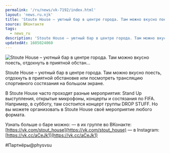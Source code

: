 ```yaml
---
permalink: '/ru/news/vk-7192/index.html'
layout: 'news.ru.njk'
title: 'Stoute House – уютный бар в центре города. Там можно вкусно поесть, отдохнуть в приятной обстан'
source: ВКонтакте
tags:
  - news_ru
description: 'Stoute House – уютный бар в центре города. Там можно вкусно поесть, отдохнуть в приятной обстан…'
updatedAt: 1605024060
---
```

![Stoute House – уютный бар в центре города. Там можно вкусно поесть, отдохнуть в приятной обстан…](https://sun9-44.userapi.com/impg/RhACxbttdiCE9PCHR5dYtf2Hc6iyI8iGCvm3Tg/xIZKiF_v7b0.jpg?size=1280x960&quality=96&proxy=1&sign=7f39a3323ce7a0096f9f95a3b87e93ce&c_uniq_tag=UZCECXEAaBan1C08qEWvhs2Zok_-0A2iP8QPcrhAd5M&type=album)

Stoute House – уютный бар в центре города. Там можно вкусно поесть, отдохнуть в приятной обстановке или посмотреть трансляцию спортивного состязания на большом экране.

В Stoute House часто проходят разные мероприятия: Stand Up выступления, открытые микрофоны, концерты и состязания по FIFA. Например, в субботу, там состоится концерт группы DROP STUFF. Но вы можете организовать в Stoute House своё мероприятие любого формата.

Узнать больше о баре можно:
— в их группе во ВКонакте: [https://vk.com/stout_house](https://vk.com/stout_house)
— в Instagram: [https://vk.cc/aCeJk1](https://vk.cc/aCeJk1)

#Партнёры@physvsu

